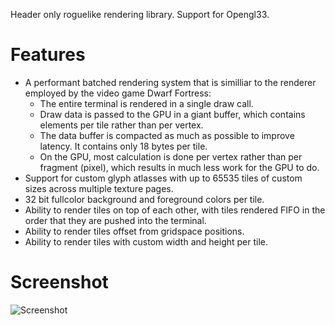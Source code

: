 Header only roguelike rendering library. Support for Opengl33.

# Features
 * A performant batched rendering system that is similliar to the renderer employed by the video game Dwarf Fortress:
	* The entire terminal is rendered in a single draw call.
	* Draw data is passed to the GPU in a giant buffer, which contains elements per tile rather than per vertex.
	* The data buffer is compacted as much as possible to improve latency. It contains only 18 bytes per tile.
	* On the GPU, most calculation is done per vertex rather than per fragment (pixel), which results in much less work for the GPU to do.
 * Support for custom glyph atlasses with up to 65535 tiles of custom sizes across multiple texture pages.
 * 32 bit fullcolor background and foreground colors per tile.
 * Ability to render tiles on top of each other, with tiles rendered FIFO in the order that they are pushed into the terminal.
 * Ability to render tiles offset from gridspace positions.
 * Ability to render tiles with custom width and height per tile.
# Screenshot
![Screenshot](https://user-images.githubusercontent.com/60055347/162460417-d6114d2f-2386-4eae-ad15-e2db4062a078.png)
